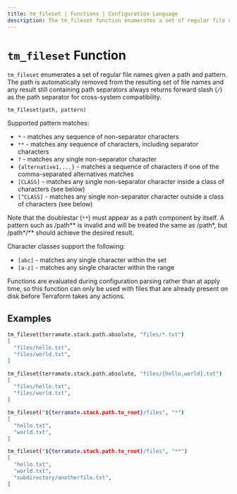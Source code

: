```yaml
---
title: tm_fileset | Functions | Configuration Language
description: The tm_fileset function enumerates a set of regular file names given a pattern.
---
```


# `tm_fileset` Function

`tm_fileset` enumerates a set of regular file names given a path and pattern.
The path is automatically removed from the resulting set of file names and any
result still containing path separators always returns forward slash (`/`) as
the path separator for cross-system compatibility.

```hcl
tm_fileset(path, pattern)
```

Supported pattern matches:

- `*` - matches any sequence of non-separator characters
- `**` - matches any sequence of characters, including separator characters
- `?` - matches any single non-separator character
- `{alternative1,...}` - matches a sequence of characters if one of the comma-separated alternatives matches
- `[CLASS]` - matches any single non-separator character inside a class of characters (see below)
- `[^CLASS]` - matches any single non-separator character outside a class of characters (see below)

Note that the doublestar (`**`) must appear as a path component by itself. A
pattern such as /path\*\* is invalid and will be treated the same as /path\*, but
/path\*/\*\* should achieve the desired result.

Character classes support the following:

- `[abc]` - matches any single character within the set
- `[a-z]` - matches any single character within the range

Functions are evaluated during configuration parsing rather than at apply time,
so this function can only be used with files that are already present on disk
before Terraform takes any actions.

## Examples

```sh
tm_fileset(terramate.stack.path.absolute, "files/*.txt")
[
  "files/hello.txt",
  "files/world.txt",
]

tm_fileset(terramate.stack.path.absolute, "files/{hello,world}.txt")
[
  "files/hello.txt",
  "files/world.txt",
]

tm_fileset("${terramate.stack.path.to_root}/files", "*")
[
  "hello.txt",
  "world.txt",
]

tm_fileset("${terramate.stack.path.to_root}/files", "**")
[
  "hello.txt",
  "world.txt",
  "subdirectory/anotherfile.txt",
]
```
